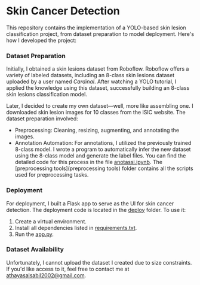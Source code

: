 # Skin Cancer Detection
This repository contains the implementation of a YOLO-based skin lesion classification project, from dataset preparation to model deployment. Here's how I developed the project:

### Dataset Preparation
Initially, I obtained a skin lesions dataset from Roboflow. Roboflow offers a variety of labeled datasets, including an 8-class skin lesions dataset uploaded by a user named *Cardinal*. After watching a YOLO tutorial, I applied the knowledge using this dataset, successfully building an 8-class skin lesions classification model.

Later, I decided to create my own dataset—well, more like assembling one. I downloaded skin lesion images for 10 classes from the ISIC website. The dataset preparation involved:

- Preprocessing: Cleaning, resizing, augmenting, and annotating the images.
- Annotation Automation: For annotations, I utilized the previously trained 8-class model. I wrote a program to automatically infer the new dataset using the 8-class model and generate the label files. You can find the detailed code for this process in the file [anotassi.ipynb](anotassi.ipynb).
The [preprocessing tools](preprocessing tools) folder contains all the scripts used for preprocessing tasks.

### Deployment
For deployment, I built a Flask app to serve as the UI for skin cancer detection. The deployment code is located in the [deploy](deploy) folder. To use it:

1. Create a virtual environment.
2. Install all dependencies listed in [requirements.txt](deploy/requirements.txt).
3. Run the [app.py](deploy/app.py).

### Dataset Availability
Unfortunately, I cannot upload the dataset I created due to size constraints. If you'd like access to it, feel free to contact me at athayasalsabil2002@gmail.com.
